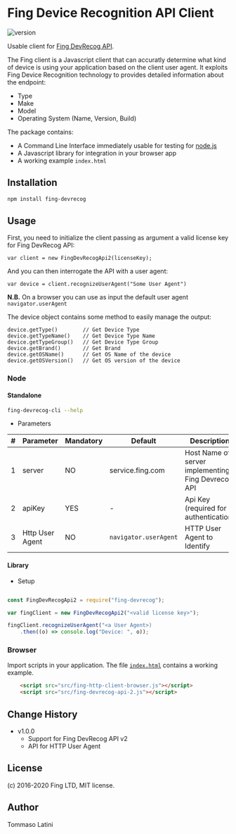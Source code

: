 # Fing Device Recognition API Client #

<!--
Make Badges here:

-->

![version](https://img.shields.io/badge/node-%3E%3D%206.0.0-green)

Usable client for [Fing DevRecog API](https://app.fing.com/internet/business/devrecog).

The Fing client is a Javascript client that can accuratly determine 
what kind of device is using your application based on the client user agent. 
It exploits Fing Device Recognition technology to provides detailed information
about the endpoint:

 * Type
 * Make
 * Model
 * Operating System (Name, Version, Build)

The package contains:

 * A Command Line Interface immediately usable for testing for [node.js](https://nodejs.org/) 
 * A Javascript library for integration in your browser app
 * A working example ```index.html```
 
## Installation ##

```bash
npm install fing-devrecog
```

## Usage ##

First, you need to initialize the client passing as argument a valid
license key for Fing DevRecog API:

`var client = new FingDevRecogApi2(licenseKey);`

And you can then interrogate the API with a user agent:

`var device = client.recognizeUserAgent("Some User Agent")`

__N.B.__ On a browser you can use as input the default user agent 
```navigator.userAgent```

The device object contains some method to easily manage the output:

```
device.getType()        // Get Device Type
device.getTypeName()    // Get Device Type Name
device.getTypeGroup()   // Get Device Type Group
device.getBrand()       // Get Brand
device.getOSName()      // Get OS Name of the device
device.getOSVersion()   // Get OS version of the device
```

### Node ###

#### Standalone ####

```bash
fing-devrecog-cli --help
```

 * Parameters
 
| # |     Parameter       | Mandatory |          Default          |               Description                                    |
| - | ------------------- | --------- | ------------------------- | ------------------------------------------------------------ |
| 1 | server              |    NO     |      service.fing.com     | Host Name of server implementing Fing Devrecog API           |
| 2 | apiKey              |    YES    |              -            | Api Key (required for authentication)                        |
| 3 | Http User Agent     |    NO     | ```navigator.userAgent``` | HTTP User Agent to Identify                                  |

#### Library ####

* Setup

```js

const FingDevRecogApi2 = require("fing-devrecog");

var fingClient = new FingDevRecogApi2("<valid license key>");

fingClient.recognizeUserAgent("<a User Agent>)
    .then((o) => console.log("Device: ", o));

```

### Browser ###

Import scripts in your application.
The file [```index.html```](https://github.com/fingltd/fing-devrecog-js/blob/master/index.html) contains a working example.

<!--You can also add the following tag to your webpage:-->

<!--`<script src="http://fingerbank.org/libs/javascript/fingerbank-client.js"></script>`-->

```html
    <script src="src/fing-http-client-browser.js"></script>
    <script src="src/fing-devrecog-api-2.js"></script>
```


## Change History ##

* v1.0.0
    * Support for Fing DevRecog API v2 
    * API for HTTP User Agent

## License ##

(c) 2016-2020 Fing LTD, MIT license.

## Author ##

Tommaso Latini <tommaso at fing.com>

